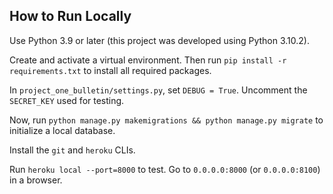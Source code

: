 ## How to Run Locally

Use Python 3.9 or later (this project was developed using Python 3.10.2).

Create and activate a virtual environment. Then run `pip install -r requirements.txt` to install all required packages.

In `project_one_bulletin/settings.py`, set `DEBUG = True`. Uncomment the `SECRET_KEY` used for testing.

Now, run `python manage.py makemigrations && python manage.py migrate` to initialize a local database.

Install the `git` and `heroku` CLIs.

Run `heroku local --port=8000` to test. Go to `0.0.0.0:8000` (or `0.0.0.0:8100`) in a browser.
